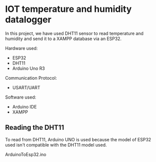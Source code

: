 # IOT temperature and humidity datalogger 

In this project, we have used DHT11 sensor to read temperature and humidity and send it to a XAMPP database via an ESP32.

Hardware used:
- ESP32
- DHT11
- Arduino Uno R3

Communication Protocol:
- USART/UART

Software used:
- Arduino IDE
- XAMPP

## Reading the DHT11
To read from DHT11, Arduino UNO is used because the model of ESP32 used isn't compatible with the DHT11 model used.

ArduinoToEsp32.ino